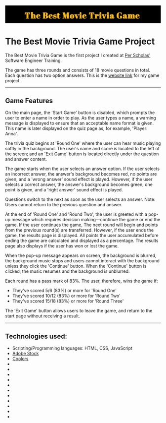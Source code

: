 ![Heading](./Heading-ReadMe.png)
<h1>The Best Movie Trivia Game Project</h1>
<p> The Best Movie Trivia Game is the first project I created at <a href="https://perscholas.org/courses/software-engineer/software-engineer-atlanta/">Per Scholas'</a> Software Engineer Training.</p> The game has three rounds and consists of 18 movie questions in total. Each question has two option answers. This is the <a href= "https://th876.github.io/triviagame/ ">website link</a> for my game project.
<hr></hr>
<h2>Game Features</h2>
<p>On the main page, the 'Start Game' button is disabled, which prompts the user to enter a name in order to play. As the user types a name, a warning message is displayed to ensure that an acceptable name format is given. This name is later displayed on the quiz page as, for example, 'Player: Anna'.</p>

<p>The trivia quiz begins at 'Round One' where the user can hear music playing softly in the background. The user's name and score is located to the left of the screen; and an 'Exit Game' button is located directly under the question and answer content.<p>  

<p>The game starts when the user selects an answer option. If the user selects an incorrect answer, the answer's background becomes red, no points are given, and a 'wrong answer' sound effect is played. However, if the user selects a correct answer, the answer's background becomes green, one point is given, and a 'right answer' sound effect is played.</p>

<p>Questions switch to the next as soon as the user selects an answer. Note: Users cannot return to the previous question and answer.</p>

<p>At the end of 'Round One' and 'Round Two', the user is greeted with a pop-up message which requires decision making—continue the game or end the game. If the user continues the game, The next round will begin and points from the previous round(s) are transferred. However, if the user ends the game, the results page is displayed. All points the user accumulated before ending the game are calculated and displayed as a percentage. The results page also displays if the user has won or lost the game.</p>

<p>When the pop-up message appears on screen, the background is blurred, the background music stops and users cannot interact with the background unless they click the 'Continue' button. When the 'Continue' button is clicked, the music resumes and the background is unblurred.</p>

<p>Each round has a pass mark of 83%. The user, therefore, wins the game if: </p>
  <ul>
    <li> They've scored 5/6 (83%) or more for 'Round One'</li>
    <li> They've scored 10/12 (83%) or more for 'Round Two'</li>
    <li> They've scored 15/18 (83%) or more for 'Round Three' </li>
   </ul>
 
 <p>The 'Exit Game' button allows users to leave the game, and return to the start page without receiving a result. </p>
 <hr></hr>
 <h2>Technologies used: </h2>
 <ul>
  <li>Scripting/Programming languages: HTML, CSS, JavaScript</li>
  <li><a href="https://stock.adobe.com/">Adobe Stock</a></li>
  <li><a href="https://coolors.co/">Coolors</a></li>
  <li><a href=""> </a></li>
  <li><a href=""> </a></li>
  <li><a href=""> </a></li>
  <li><a href=""> </a></li>
  <li><a href=""> </a></li>
  <li><a href=""> </a></li>
  <li><a href=""> </a></li>
  <li><a href=""> </a></li>
  <li><a href=""> </a></li>
  <li><a href=""> </a></li>
  <li><a href=""> </a></li>
  
 </ul>
